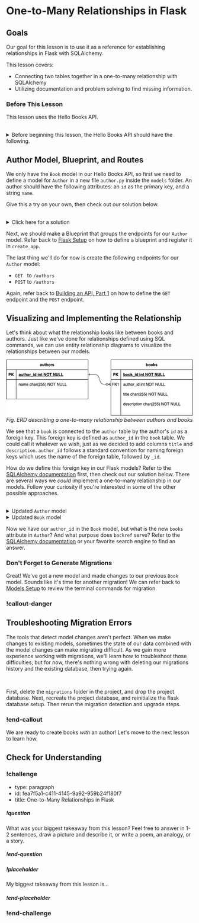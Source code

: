 # One-to-Many Relationships in Flask

## Goals

Our goal for this lesson is to use it as a reference for establishing relationships in Flask with SQLAlchemy.

This lesson covers:

- Connecting two tables together in a one-to-many relationship with SQLAlchemy
- Utilizing documentation and problem solving to find missing information.

### Before This Lesson

This lesson uses the Hello Books API.

<br />

<details>
    <summary>
        Before beginning this lesson, the Hello Books API should have the following.
    </summary>

- A `hello_books_development` database
- A `book` table defined
- A `Book` model defined
- Endpoints defined for these RESTful routes:
- `GET` to `/books`
- `POST` to `/books`
- `GET` to `/books/<book_id>`
- `PUT` to `/books/<book_id>`
- `DELETE` to `/books/<book_id>`

The `Book` model and table should have the following columns:

- `id`
- `title`
- `description`

</details>


## Author Model, Blueprint, and Routes

We only have the `Book` model in our Hello Books API, so first we need to define a model for `Author` in a new file `author.py` inside the `models` folder. An author should have the following attributes: an `id` as the primary key, and a string `name`.

Give this a try on your own, then check out our solution below.

<br />

<details>
  <summary>Click here for a solution</summary>

  ``` python
  from app import db

  class Author:
    id = db.Column(db.Integer, primary_key=True, autoincrement=True)
    name = db.Column(db.String)
  ```
</details>


Next, we should make a Blueprint that groups the endpoints for our `Author` model. Refer back to [Flask Setup](../requests-and-responses-in-flask/flask-hello-books.md) on how to define a blueprint and register it in `create_app`.

The last thing we'll do for now is create the following endpoints for our `Author` model:
- `GET ` to `/authors`
- `POST` to `/authors`

Again, refer back to [Building an API, Part 1](../building-an-api/read.md) on how to define the `GET` endpoint and the `POST` endpoint.


## Visualizing and Implementing the Relationship

Let's think about what the relationship looks like between books and authors. Just like we've done for relationships defined using SQL commands, we can use entity relationship diagrams to visualize the relationships between our models.

![An entity relationship diagram describing a one-to-many relationship between authors and books](../assets/one-to-many-relationships-in-flask_erd.png)  
_Fig. ERD describing a one-to-many relationship between authors and books_

We see that a `book` is connected to the `author` table by the author's `id` as a foreign key. This foreign key is defined as `author_id` in the `book` table. We could call it whatever we wish, just as we decided to add columns `title` and `description`. `author_id` follows a standard convention for naming foreign keys which uses the name of the foreign table, followed by `_id`.

How do we define this foreign key in our Flask models? Refer to the [SQLAlchemy documentation](https://docs.sqlalchemy.org/en/14/orm/basic_relationships.html#one-to-many) first, then check out our solution below. There are several ways we _could_ implement a one-to-many relationship in our models. Follow your curiosity if you're interested in some of the other possible approaches.

<br />

<details>
  <summary>Updated <code>Author</code> model</summary>

  ```python
  from app import db

  class Author:
    id = db.Column(db.Integer, primary_key=True, autoincrement=True)
    name = db.Column(db.String)
    books = db.relationship("Book", back_populates="author")
  ```
</details>

<details>
  <summary>Updated <code>Book</code> model</summary>

  ```python
  from app import db


  class Book(db.Model):
    id = db.Column(db.Integer, primary_key=True, autoincrement=True)
    title = db.Column(db.String)
    description = db.Column(db.String)
    author_id = db.Column(db.Integer, db.ForeignKey('author.id'))
  ```
</details>

Now we have our `author_id` in the `Book` model, but what is the new `books` attribute in `Author`? And what purpose does `backref` serve? Refer to the [SQLAlchemy documentation](https://docs.sqlalchemy.org/en/14/orm/basic_relationships.html#one-to-many) or your favorite search engine to find an answer.

### Don't Forget to Generate Migrations

Great! We've got a new model and made changes to our previous `Book` model. Sounds like it's time for another migration! We can refer back to [Models Setup](../building-an-api/models-setup.md) to review the terminal commands for migration.

### !callout-danger

## Troubleshooting Migration Errors

The tools that detect model changes aren't perfect. When we make changes to existing models, sometimes the state of our data combined with the model changes can make migrating difficult. As we gain more experience working with migrations, we'll learn how to troubleshoot those difficulties, but for now, there's nothing wrong with deleting our migrations history and the existing database, then trying again.

<br/>

First, delete the `migrations` folder in the project, and drop the project database. Next, recreate the project database, and reinitialize the flask database setup. Then rerun the migration detection and upgrade steps.

### !end-callout

We are ready to create books _with_ an author! Let's move to the next lesson to learn how.

## Check for Understanding

<!-- Question Takeaway -->
<!-- prettier-ignore-start -->
### !challenge
* type: paragraph
* id: fea7f5a1-c411-4145-9a92-959b24f180f7
* title: One-to-Many Relationships in Flask
##### !question

What was your biggest takeaway from this lesson? Feel free to answer in 1-2 sentences, draw a picture and describe it, or write a poem, an analogy, or a story.

##### !end-question
##### !placeholder

My biggest takeaway from this lesson is...

##### !end-placeholder
### !end-challenge
<!-- prettier-ignore-end -->
